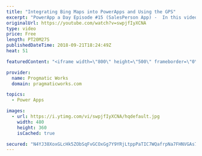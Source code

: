 ```yaml
---
title: "Integrating Bing Maps into PowerApps and Using the GPS"
excerpt: "PowerApp a Day Episode #15 (SalesPerson App) -  In this video, you'll learn how to create an application that uses Bing Maps to give your users a dynamic maps system that uses your GPS.  Power App and Power Platform Training : https://pragmaticworks.com/training/on-demand-training  Create your map API:"
originalUrl: https://youtube.com/watch?v=swpjfIyXCNA
type: video
price: Free
length: PT20M27S
publishedDateTime: 2018-09-21T18:24:49Z
heat: 51

featuredContent: "<iframe width=\"800\" height=\"500\" frameborder=\"0\" src=\"https://www.youtube.com/embed/swpjfIyXCNA\" allow=\"accelerometer; autoplay; encrypted-media; gyroscope; picture-in-picture\" allowfullscreen></iframe>"

provider:
  name: Progmatic Works
  domain: pragmaticworks.com

topics:
  - Power Apps

images:
  - url: https://i.ytimg.com/vi/swpjfIyXCNA/hqdefault.jpg
    width: 480
    height: 360
    isCached: true

secured: "N4YJ38XoxGLcHk5ZObSqFvGCOxGg7Y9YRjLtppPaTIC7WQafrpNa7FHNVGAs7rZM2v2dXD3bJxN+Pd8zlm4xb7UQ/vsOT+h2E2B3G8BwLtZMehwXKKFIgc4nllZwhGi1EE8PnqV+f7cGPVTpqzZHRfwNcXKK5BBpP+WKgOFrME4HXlJ0OhmaHQzH33ve0U+zy2mUD9AFrGha/NptBR3lx/S6o1suVa19sMOTaeAITZAd0rTELAquNHhzIlWrJ08++OmvLXrfPt//WmbL/TBu1bWiDX8oDMHmxpkVJhkTT8evvoDnIKztYQvQEPl7dgladt6XgPQF11dtKiyWqmtq0mtUWPo8OolJDHZ/NhE7kNJwZJ6QJgigl4zBE06/23j/iPT4NB+9H0fuNsU6cCmGOGo1uAskEle6wjcelZ/yIxs=;yZzfVkApmZA/gRhzz0EhWw=="
---
```


